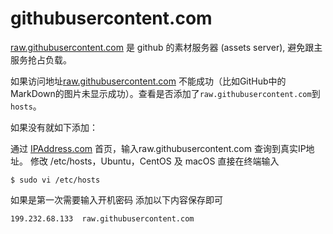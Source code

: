 # githubusercontent.com

[raw.githubusercontent.com](https://raw.githubusercontent.com/) 是 github 的素材服务器 (assets server), 避免跟主服务抢占负载。

如果访问地址[raw.githubusercontent.com](https://raw.githubusercontent.com/) 不能成功（比如GitHub中的MarkDown的图片未显示成功）。查看是否添加了`raw.githubusercontent.com`到`hosts`。

如果没有就如下添加：

通过 [IPAddress.com](https://www.ipaddress.com/) 首页，输入raw.githubusercontent.com 查询到真实IP地址。 修改 /etc/hosts，Ubuntu，CentOS 及 macOS 直接在终端输入
```
$ sudo vi /etc/hosts
```
如果是第一次需要输入开机密码 添加以下内容保存即可
```
199.232.68.133  raw.githubusercontent.com
```